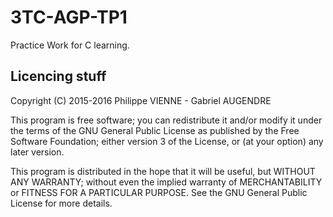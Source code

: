 # 3TC-AGP-TP1
Practice Work for C learning.

## Licencing stuff
 Copyright (C) 2015-2016 Philippe VIENNE - Gabriel AUGENDRE

 This program is free software; you can redistribute it and/or modify
 it under the terms of the GNU General Public License as published by
 the Free Software Foundation; either version 3 of the License, or
 (at your option) any later version.

 This program is distributed in the hope that it will be useful,
 but WITHOUT ANY WARRANTY; without even the implied warranty of
 MERCHANTABILITY or FITNESS FOR A PARTICULAR PURPOSE.  See the
 GNU General Public License for more details.